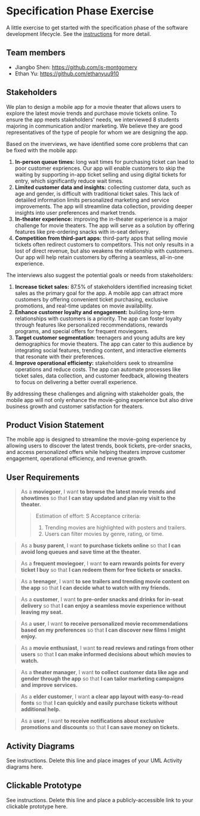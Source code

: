 # Specification Phase Exercise

A little exercise to get started with the specification phase of the software development lifecycle. See the [instructions](instructions.md) for more detail.

## Team members
- Jiangbo Shen: https://github.com/js-montgomery 
- Ethan Yu: https://github.com/ethanyuu910

## Stakeholders
We plan to design a mobile app for a movie theater that allows users to explore the latest movie trends and purchase movie tickets online. To ensure the app meets stakeholders' needs, we interviewed 8 students majoring in communication and/or marketing. We believe they are good representatives of the type of people for whom we are designing the app.

Based on the inverviews, we have identified some core problems that can be fixed with the mobile app:
1. **In-person queue times:** long wait times for purchasing ticket can lead to poor customer expriences. Our app will enable customers to skip the waiting by supporting in-app ticket selling and using digital tickets for entry, which significantly reduce wait times.
2. **Limited customer data and insights:** collecting customer data, such as age and gender, is difficult with traditional ticket sales. This lack of detaiiled information limits personalized marketing and service improvements. The app will streamline data collection, providing deeper insights into user preferences and market trends.
3. **In-theater experience:** improving the in-theater experience is a major challenge for movie theaters. The app will serve as a solution by offering features like pre-ordering snacks with in-seat delivery.
4. **Competition from third-part apps:** third-party apps that selling movie tickets often redirect customers to competitors. This not only results in a lost of direct revenue, but also weakens the relationship with customers. Our app will help retain customers by offering a seamless, all-in-one experience. 

The interviews also suggest the potential goals or needs from stakeholders:
1. **Increase ticket sales:** 87.5% of stakeholders identified increasing ticket sales as the primary goal for the app. A mobile app can attract more customers by offering convenient ticket purchasing, exclusive promotions, and real-time updates on movie availability.
2. **Enhance customer loyalty and engagement:** building long-term relationships with customers is a priority. The app can foster loyalty through features like personalized recommendations, rewards programs, and special offers for frequent moviegoers.
3. **Target customer segmentation:** teenagers and young adults are key demographics for movie theaters. The app can cater to this audience by integrating social features, trending content, and interactive elements that resonate with their preferences.
4. **Improve operational efficienty:** stakeholders seek to streamline operations and reduce costs. The app can automate processes like ticket sales, data collection, and customer feedback, allowing theaters to focus on delivering a better overall experience.

By addressing these challenges and aligning with stakeholder goals, the mobile app will not only enhance the movie-going experience but also drive business growth and customer satisfaction for theaters.

## Product Vision Statement
The mobile app is designed to streamline the movie-going experience by allowing users to discover the latest trends, book tickets, pre-order snacks, and access personalized offers while helping theaters improve customer engagement, operational efficiency, and revenue growth.

## User Requirements
> As a **moviegoer**, I want **to browse the latest movie trends and showtimes** so that **I can stay updated and plan my visit to the theater.**
>> Estimation of effort: S
>> Acceptance criteria:
>> 1. Trending movies are highlighted with posters and trailers.
>> 2. Users can filter movies by genre, rating, or time.

> As a **busy parent**, I want **to purchase tickets online** so that **I can avoid long queues and save time at the theater.**
>>

> As a **frequent moviegoer**, I want **to earn rewards points for every ticket I buy** so that **I can redeem them for free tickets or snacks.**
>>

> As a **teenager**, I want **to see trailers and trending movie content on the app** so that **I can decide what to watch with my friends.**
>>

> As a **customer**, I want **to pre-order snacks and drinks for in-seat delivery** so that **I can enjoy a seamless movie experience without leaving my seat.**
>>

> As a **user**, I want **to receive personalized movie recommendations based on my preferences** so that **I can discover new films I might enjoy.**
>>

> As a **movie enthusiast**, I want **to read reviews and ratings from other users** so that **I can make informed decisions about which movies to watch.**
>>

> As a **theater manager**, I want **to collect customer data like age and gender through the app** so that **I can tailor marketing campaigns and improve services.**
>>

> As a **elder customer**, I want **a clear app layout with easy-to-read fonts** so that **I can quickly and easily purchase tickets without additional help.**
>>

> As a **user**, I want **to receive notifications about exclusive promotions and discounts** so that **I can save money on tickets.**
>>

## Activity Diagrams

See instructions. Delete this line and place images of your UML Activity diagrams here.

## Clickable Prototype

See instructions. Delete this line and place a publicly-accessible link to your clickable prototype here.
